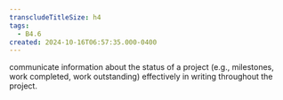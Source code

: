 ```yaml
---
transcludeTitleSize: h4
tags:
  - B4.6
created: 2024-10-16T06:57:35.000-0400
---
```

communicate information about the status of a project (e.g., milestones, work completed, work outstanding) effectively in writing throughout the project.